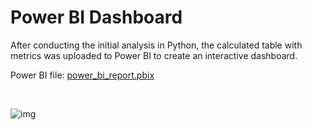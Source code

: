 # **Power BI Dashboard**
After conducting the initial analysis in Python, the calculated table with metrics was uploaded to Power BI to create an interactive dashboard.

Power BI file: [power_bi_report.pbix](https://github.com/gnoevoy/subscriptions_testing_mobile_app/blob/main/report.pbix)

<br>

![img](https://github.com/gnoevoy/mobile_app_a-b_testing/assets/43414592/8a8cfb3b-fb3f-4a48-a0d8-14fd223cc89a)

